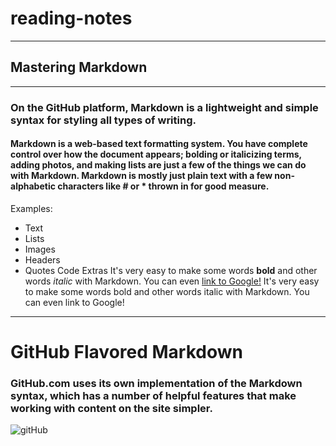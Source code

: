 # reading-notes
---------
## Mastering Markdown
----------
### On the GitHub platform, Markdown is a lightweight and simple syntax for styling all types of writing.
#### Markdown is a web-based text formatting system. You have complete control over how the document appears; bolding or italicizing terms, adding photos, and making lists are just a few of the things we can do with Markdown. Markdown is mostly just plain text with a few non-alphabetic characters like # or * thrown in for good measure.
Examples:
* Text
*  Lists
*   Images 
*   Headers
* Quotes Code Extras
It's very easy to make some words **bold** and other words *italic* with Markdown. You can even [link to Google!](http://google.com)
It's very easy to make some words bold and other words italic with Markdown. You can even link to Google!
-----------
# GitHub Flavored Markdown
### GitHub.com uses its own implementation of the Markdown syntax, which has a number of helpful features that make working with content on the site simpler.
![gitHub](https://www.tecmint.com/wp-content/uploads/2021/03/GitHub-Flavored-Markdown.png)

